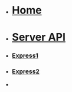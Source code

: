 <!-- docs/_sidebar.md -->

* [<h1>Home</h1>](/)

* [<h1>Server API</h1>](Block_4/README.md)
* [<h3>Express1</h3>](Block_4/section_1/express1-dev.md)
* [<h3>Express2</h3>](Block_4/section_2/express2_dev.md)
* 
<!--
 [<h3>Express2</h3>](Block_4/section_2/express2_dev.md)
* [<h3>Express3</h3>](Block_4/section_3/express3_dev.md)
* [<h3>Express4</h3>](Block_4/section_4/express4_dev.md)
<!--


* [<h3>Express5</h3>](Block_4/section_5/express5_dev.md)
* [<h3>Express6</h3>](Block_4/section_6/express6_dev.md)
* 
* -->

